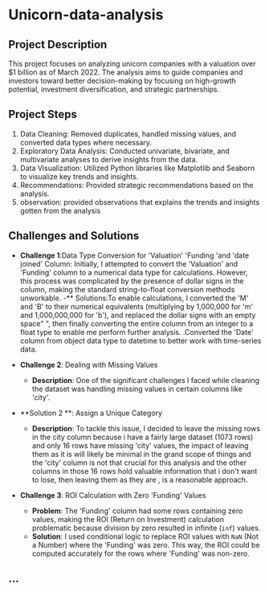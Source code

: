 # Unicorn-data-analysis
## Project Description
This project focuses on analyzing unicorn companies with a valuation over $1 billion as of March 2022. The analysis aims to guide companies and investors toward better decision-making by focusing on high-growth potential, investment diversification, and strategic partnerships.

## Project Steps
1. Data Cleaning: Removed duplicates, handled missing values, and converted data types where necessary.
2. Exploratory Data Analysis: Conducted univariate, bivariate, and multivariate analyses to derive insights from the data.
3. Data Visualization: Utilized Python libraries like Matplotlib and Seaborn to visualize key trends and insights.
4. Recommendations: Provided strategic recommendations based on the analysis.
5. observation: provided observations that explains the trends and insights gotten from the analysis
## Challenges and Solutions
- **Challenge 1**:Data Type Conversion for 'Valuation' 'Funding 'and 'date joined' Column:
  Initially, I attempted to convert the 'Valuation' and 'Funding' column to a numerical data type for calculations. However, this process was complicated by the presence of dollar signs in the column, making the standard string-to-float conversion methods unworkable.
-** Solutions:To enable calculations, I converted the 'M' and 'B' to their numerical equivalents (multiplying by 1,000,000 for 'm' and 1,000,000,000 for 'b'), and replaced the dollar signs with an empty space" ", then finally converting the entire column from an integer to a float type to enable me perform further analysis.
 .Converted the 'Date' column from object data type to datetime to better work with time-series data.


- **Challenge 2**: Dealing with Missing Values
  - **Description**: One of the significant challenges I faced while cleaning the dataset was handling missing values in certain columns like 'city'.
  
- **Solution 2 **: Assign a Unique Category
  - **Description**: To tackle this issue, I  decided to leave the missing rows in the city column because i 
have a fairly large dataset (1073 rows) and only 16 rows have missing 'city' values, the impact of leaving them as it is  will likely be minimal in the grand scope of things and 
the 'city' column is not that crucial for this analysis and  the other columns in those 16 rows hold valuable information that i  don't want to lose, then leaving them as they are , is a reasonable approach.


- **Challenge 3**: ROI Calculation with Zero 'Funding' Values
  - **Problem**: The 'Funding' column had some rows containing zero values, making the ROI (Return on Investment) calculation problematic because division by zero resulted in infinite (`inf`) values.
  - **Solution**: I used conditional logic to replace ROI values with `NaN` (Not a Number) where the 'Funding' was zero. This way, the ROI could be computed accurately for the rows where 'Funding' was non-zero.

## ...

  

